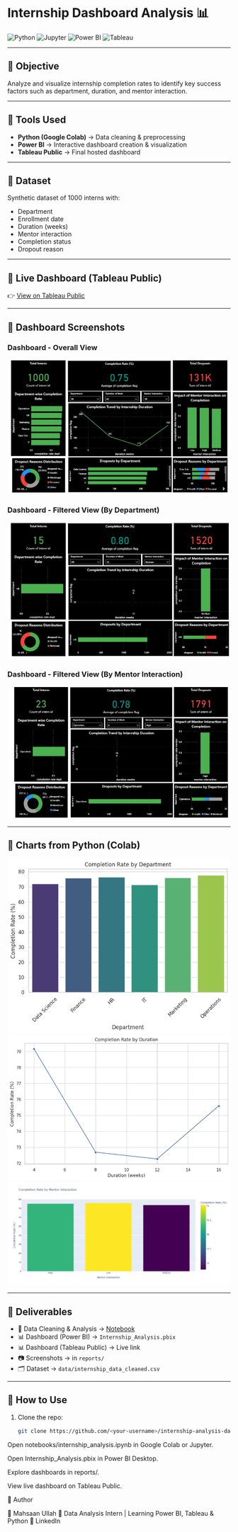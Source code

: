 # Internship Dashboard Analysis 📊

![Python](https://img.shields.io/badge/Python-3776AB?style=for-the-badge&logo=python&logoColor=white)
![Jupyter](https://img.shields.io/badge/Jupyter-FA0F00?style=for-the-badge&logo=jupyter&logoColor=white)
![Power BI](https://img.shields.io/badge/Power%20BI-F2C811?style=for-the-badge&logo=powerbi&logoColor=black)
![Tableau](https://img.shields.io/badge/Tableau-E97627?style=for-the-badge&logo=tableau&logoColor=white)

---

## 🔹 Objective
Analyze and visualize internship completion rates to identify key success factors such as department, duration, and mentor interaction.

---

## 🔹 Tools Used
- **Python (Google Colab)** → Data cleaning & preprocessing  
- **Power BI** → Interactive dashboard creation & visualization  
- **Tableau Public** → Final hosted dashboard  

---

## 🔹 Dataset
Synthetic dataset of 1000 interns with:
- Department  
- Enrollment date  
- Duration (weeks)  
- Mentor interaction  
- Completion status  
- Dropout reason  

---

## 🔹 Live Dashboard (Tableau Public)

👉 [View on Tableau Public](https://public.tableau.com/views/Book1_17582024014790/IntershipDataInsights)  

---

## 🔹 Dashboard Screenshots

### Dashboard - Overall View
![Dashboard 1](reports/dashboard_1.png)  

### Dashboard - Filtered View (By Department)
![Dashboard 2](reports/dashboard_2.png)  

### Dashboard - Filtered View (By Mentor Interaction)
![Dashboard 3](reports/dashboard_3.png)  

---

## 🔹 Charts from Python (Colab)

![Chart 1](reports/colab_chart1.png)  
![Chart 2](reports/colab_chart2.png)  
![Chart 3](reports/colab_chart3.png)  

---

## 🔹 Deliverables
- 📑 Data Cleaning & Analysis → [Notebook](notebooks/internship_analysis.ipynb)  
- 📊 Dashboard (Power BI) → `Internship_Analysis.pbix`  
- 📊 Dashboard (Tableau Public) → Live link  
- 📷 Screenshots → in `reports/`  
- 🗂️ Dataset → `data/internship_data_cleaned.csv`  

---

## 🔹 How to Use
1. Clone the repo:
   ```bash
   git clone https://github.com/<your-username>/internship-analysis-dashboard.git
Open notebooks/internship_analysis.ipynb in Google Colab or Jupyter.

Open Internship_Analysis.pbix in Power BI Desktop.

Explore dashboards in reports/.

View live dashboard on Tableau Public.

🔹 Author

👤 Mahsaan Ullah
📌 Data Analysis Intern | Learning Power BI, Tableau & Python
🔗 LinkedIn